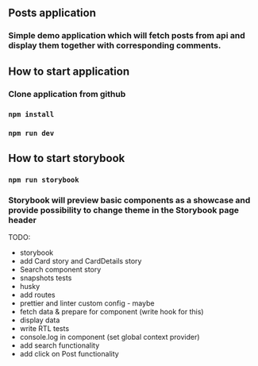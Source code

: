 ## Posts application

### Simple demo application which will fetch posts from api and display them together with corresponding comments.

## How to start application

### Clone application from github

### `npm install`

### `npm run dev`

## How to start storybook

### `npm run storybook`

### Storybook will preview basic components as a showcase and provide possibility to change theme in the Storybook page header

TODO:

- storybook
- add Card story and CardDetails story
- Search component story
- snapshots tests
- husky
- add routes
- prettier and linter custom config - maybe
- fetch data & prepare for component (write hook for this)
- display data
- write RTL tests
- console.log in component (set global context provider)
- add search functionality
- add click on Post functionality
